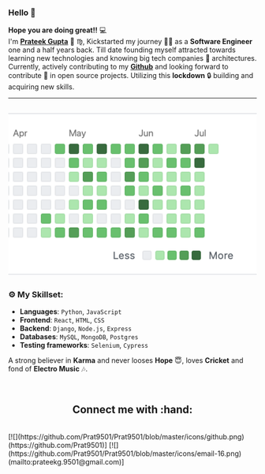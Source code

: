 ### Hello :wave:
**Hope you are doing great!!** :computer: <br> I'm **[Prateek Gupta](https://www.linkedin.com/in/prateek-gupta-6057a2a3/)** :man: :virgo:, Kickstarted my journey :running_man: as a **Software Engineer** one and a half years back. Till date founding myself attracted towards learning new technologies and knowing big tech companies :office: architectures.<br>
Currently, actively contributing to my **[Github](https://github.com/Prat9501?tab=repositories)** and looking forward to contribute :open_hands: in open source projects. Utilizing this **lockdown** :lock: building and acquiring new skills. 

---
[![](icons/github_contribution.png)](https://github.com/Prat9501)
---

### :gear: My Skillset:

- **Languages**: `Python`, `JavaScript`
- **Frontend**: `React`, `HTML`, `CSS`
- **Backend**: `Django`, `Node.js`, `Express`
- **Databases**: `MySQL`, `MongoDB`, `Postgres`
- **Testing frameworks**: `Selenium`, `Cypress`

A strong believer in **Karma** and never looses **Hope** :innocent:, loves **Cricket** and fond of **Electro Music** :notes:.

<br>
<h2 align="center">Connect me with :hand:</h2>
<br>
[![](https://github.com/Prat9501/Prat9501/blob/master/icons/github.png)(https://github.com/Prat9501)] [![](https://github.com/Prat9501/Prat9501/blob/master/icons/email-16.png)(mailto:prateekg.9501@gmail.com)]